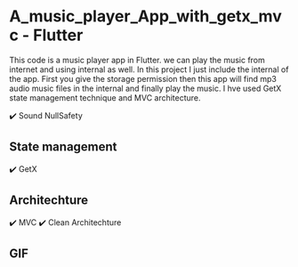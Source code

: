 # A_music_player_App_with_getx_mvc - Flutter

This code is a music player app in Flutter. we can play the music from internet and using internal as well. In this project I just include the internal of the app. First you give the storage permission then this app will find mp3 audio music files in the internal and finally play the music. I hve used GetX state management technique and MVC architecture.

✔️ Sound NullSafety

## State management

✔️ GetX
## Architechture
✔️ MVC
✔️ Clean Architechture

## GIF
